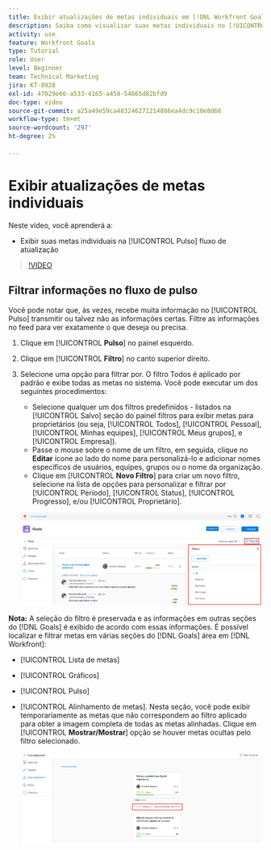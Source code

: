 ```yaml
---
title: Exibir atualizações de metas individuais em [!DNL Workfront Goals]
description: Saiba como visualizar suas metas individuais no [!UICONTROL Pulso] atualizar fluxo em [!DNL Goals].
activity: use
feature: Workfront Goals
type: Tutorial
role: User
level: Beginner
team: Technical Marketing
jira: KT-8928
exl-id: 47029e66-a533-4165-a458-54665d82bfd9
doc-type: video
source-git-commit: a25a49e59ca483246271214886ea4dc9c10e8d66
workflow-type: tm+mt
source-wordcount: '297'
ht-degree: 2%

---
```


# Exibir atualizações de metas individuais

Neste vídeo, você aprenderá a:

* Exibir suas metas individuais na [!UICONTROL Pulso] fluxo de atualização

>[!VIDEO](https://video.tv.adobe.com/v/335200/?quality=12&learn=on)

## Filtrar informações no fluxo de pulso

Você pode notar que, às vezes, recebe muita informação no [!UICONTROL Pulso] transmitir ou talvez não as informações certas. Filtre as informações no feed para ver exatamente o que deseja ou precisa.

1. Clique em [!UICONTROL **Pulso**] no painel esquerdo.
1. Clique em [!UICONTROL **Filtro**] no canto superior direito.
1. Selecione uma opção para filtrar por. O filtro Todos é aplicado por padrão e exibe todas as metas no sistema. Você pode executar um dos seguintes procedimentos:

   * Selecione qualquer um dos filtros predefinidos - listados na [!UICONTROL Salvo] seção do painel filtros para exibir metas para proprietários (ou seja, [!UICONTROL Todos], [!UICONTROL Pessoal], [!UICONTROL Minhas equipes], [!UICONTROL Meus grupos], e [!UICONTROL Empresa]).
   * Passe o mouse sobre o nome de um filtro, em seguida, clique no **Editar** ícone ao lado do nome para personalizá-lo e adicionar nomes específicos de usuários, equipes, grupos ou o nome da organização.
   * Clique em [!UICONTROL **Novo Filtro**] para criar um novo filtro, selecione na lista de opções para personalizar e filtrar por [!UICONTROL Período], [!UICONTROL Status], [!UICONTROL Progresso], e/ou [!UICONTROL Proprietário].

   ![Uma imagem do [!UICONTROL Filtros] painel no [!DNL Workfront Goals]](assets/18-workfront-goals-pulse-stream.png)

**Nota:** A seleção do filtro é preservada e as informações em outras seções do [!DNL Goals] é exibido de acordo com essas informações. É possível localizar e filtrar metas em várias seções do [!DNL Goals] área em [!DNL Workfront]:

* [!UICONTROL Lista de metas]
* [!UICONTROL Gráficos]
* [!UICONTROL Pulso]
* [!UICONTROL Alinhamento de metas]. Nesta seção, você pode exibir temporariamente as metas que não correspondem ao filtro aplicado para obter a imagem completa de todas as metas alinhadas. Clique em [!UICONTROL **Mostrar/Mostrar**] opção se houver metas ocultas pelo filtro selecionado.

  ![](assets/19-workfront-goals-filter-show-it.png)
